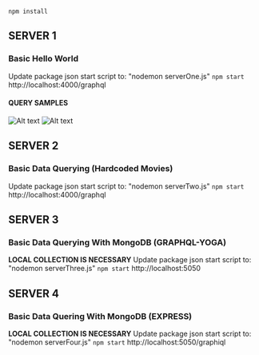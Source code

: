 ```npm install```

## SERVER 1
### Basic Hello World

Update package json start script to: "nodemon serverOne.js"
```npm start```
http://localhost:4000/graphql

#### QUERY SAMPLES

![Alt text](./screenshots/query1.png?raw=true "Query Sample 1")
![Alt text](./screenshots/query2.png?raw=true "Query Sample 2")

## SERVER 2
### Basic Data Querying (Hardcoded Movies)

Update package json start script to: "nodemon serverTwo.js"
```npm start```
http://localhost:4000/graphql

## SERVER 3
### Basic Data Querying With MongoDB (GRAPHQL-YOGA)

**LOCAL COLLECTION IS NECESSARY**
Update package json start script to: "nodemon serverThree.js"
```npm start```
http://localhost:5050

## SERVER 4
### Basic Data Quering With MongoDB (EXPRESS)

**LOCAL COLLECTION IS NECESSARY**
Update package json start script to: "nodemon serverFour.js"
```npm start```
http://localhost:5050/graphiql